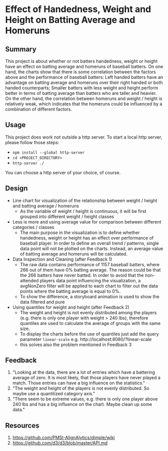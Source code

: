 # Effect of Handedness, Weight and Height on Batting Average and Homeruns

## Summary 
This project is about whether or not batters handedness, weight or height have an effect on batting average and homeruns of baseball batters. On one hand, the charts show that there is some correlation between the factors above and the performance of baseball batters: Left handed batters have an advantage on batting average and homeruns over their right handed or both handed counterparts; Smaller batters with less weight and height perform better in terms of batting average than batters who are taller and heavier. On the other hand, the correlation between homeruns and weight / height is relatively weak, which indicates that the homeruns could be influenced by a combination of different factors.

## Usage
This project does work not outside a http server. To start a local http server, please follow those steps:

- `npm install --global http-server`
- `cd <PROJECT_DIRECTORY>`
- `http-server ./`

You can choose a http server of your choice, of course.

## Design 
- Line chart for visualization of the relationship between weight / height and batting average / homeruns
	- As the variable of weight / height is continuous, it will be first grouped into different weight / height classes
- Less is more and using average value for comparison between different categories / classes
	- The main purpose in the visualization is to define whether handedness, weight or height has an effect over performance of baseball player. In order to define an overall trend / patterns, single data point will not be plotted on the charts. Instead, an average value of batting average and homeruns will be calculated.
- Data Inspection and Cleaning (after Feedback 1)
	- The raw data contains performance of 1157 baseball batters, where 266 out of them have 0% batting average. The reason could be that the 266 batters have never batted. In order to avoid that the non-attended players data point influencing the visualization, a avgNonZero filter will be applied to each chart to filter out the data points where the batting average is equal to 0%.
	- To show the difference, a storyboard animation is used to show the data filtered and pure
- Using quantiles for weight and height (after Feedback 2)
    - The weight and height is not evenly distributed among the players (e.g. there is only one player with weight > 240 lbs), therefore quantiles are used to calculate the average of groups with the same size.
    - To display the charts before the use of quantiles just add the query parameter `linear-scale` e.g. http://localhost:8080/?linear-scale
    - this solves also the problem mentioned in Feedback 3


## Feedback 
1. "Looking at the data, there are a lot of entries which have a battering average of zero. It is most likely, that those players have never played a match. Those entries can have a big influence on the statistics."
2. "The weight and height of the players is not evenly distributed. So maybe use a quantilized category axis."
3. "There seem to be extreme values, e.g. there is only one player above 240 lbs and has a big influence on the chart. Maybe clean up some data."

## Resources 
1. https://github.com/PMSI-AlignAlytics/dimple/wiki
2. https://github.com/d3/d3/blob/master/API.md
